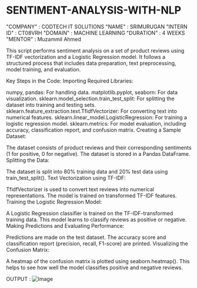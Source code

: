 # SENTIMENT-ANALYSIS-WITH-NLP
"COMPANY" : CODTECH IT SOLUTIONS
"NAME" : SRIMURUGAN 
"INTERN ID" : CT08VRH
"DOMAIN" : MACHINE LEARNING 
"DURATION" : 4 WEEKS 
"MENTOR" : Muzammil Ahmed


This script performs sentiment analysis on a set of product reviews using TF-IDF vectorization and a Logistic Regression model. It follows a structured process that includes data preparation, text preprocessing, model training, and evaluation.

Key Steps in the Code:
Importing Required Libraries:

numpy, pandas: For handling data.
matplotlib.pyplot, seaborn: For data visualization.
sklearn.model_selection.train_test_split: For splitting the dataset into training and testing sets.
sklearn.feature_extraction.text.TfidfVectorizer: For converting text into numerical features.
sklearn.linear_model.LogisticRegression: For training a logistic regression model.
sklearn.metrics: For model evaluation, including accuracy, classification report, and confusion matrix.
Creating a Sample Dataset:

The dataset consists of product reviews and their corresponding sentiments (1 for positive, 0 for negative).
The dataset is stored in a Pandas DataFrame.
Splitting the Data:

The dataset is split into 80% training data and 20% test data using train_test_split().
Text Vectorization using TF-IDF:

TfidfVectorizer is used to convert text reviews into numerical representations.
The model is trained on transformed TF-IDF features.
Training the Logistic Regression Model:

A Logistic Regression classifier is trained on the TF-IDF-transformed training data.
This model learns to classify reviews as positive or negative.
Making Predictions and Evaluating Performance:

Predictions are made on the test dataset.
The accuracy score and classification report (precision, recall, F1-score) are printed.
Visualizing the Confusion Matrix:

A heatmap of the confusion matrix is plotted using seaborn.heatmap().
This helps to see how well the model classifies positive and negative reviews.




OUTPUT : ![Image](https://github.com/user-attachments/assets/e64f12d7-f84a-4469-b015-a71efa4a4209)
